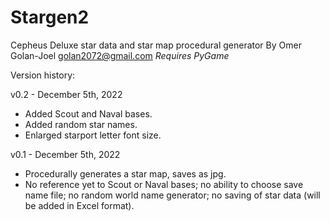 # Stargen2
Cepheus Deluxe star data and star map procedural generator
By Omer Golan-Joel
golan2072@gmail.com
*Requires PyGame*

Version history:

v0.2 - December 5th, 2022
- Added Scout and Naval bases.
- Added random star names.
- Enlarged starport letter font size.

v0.1 - December 5th, 2022
- Procedurally generates a star map, saves as jpg.
- No reference yet to Scout or Naval bases; no ability to choose save name file; no random world name generator; no saving of star data (will be added in Excel format).
